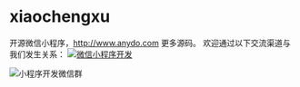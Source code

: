# xiaochengxu
开源微信小程序，http://www.anydo.com 更多源码。
欢迎通过以下交流渠道与我们发生关系：
<a target="_blank" href="http://shang.qq.com/wpa/qunwpa?idkey=f7169ec8d9d657ca544e87a7bc8418945aa21b49ab8f81e73cf7688e684f45c1"><img border="0" src="http://pub.idqqimg.com/wpa/images/group.png" alt="微信小程序开发" title="微信小程序开发"></a>

<img border="0" src="http://www.anydo.com/zpic/JianS2/img/wxbizfricom.jpg" alt="小程序开发微信群" title="小程序开发微信群">
